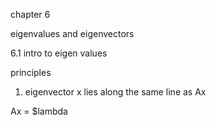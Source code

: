 chapter 6

eigenvalues and eigenvectors

6.1 intro to eigen values

principles

1. eigenvector x lies along the same line as Ax

Ax = \$lambda 
